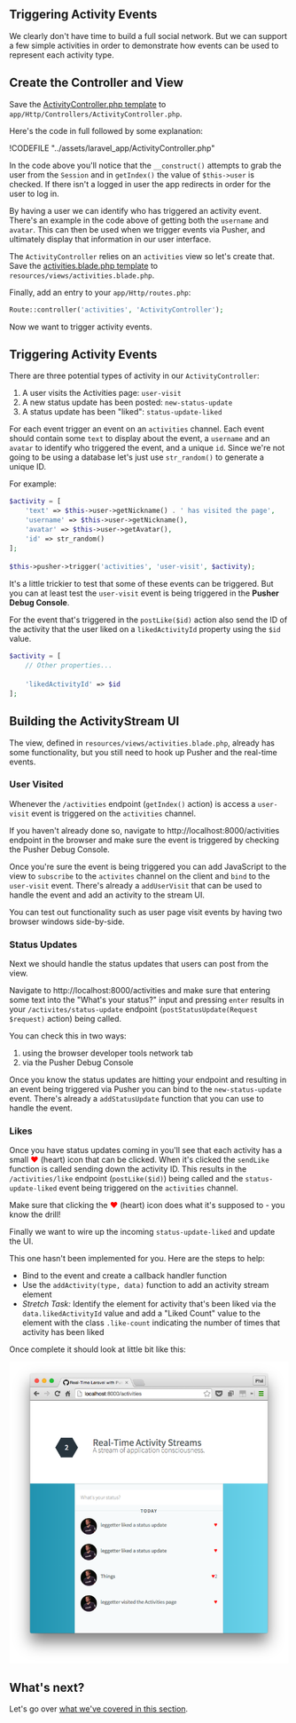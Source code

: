 ## Triggering Activity Events

We clearly don't have time to build a full social network. But we can support a few simple activities in order to demonstrate how events can be used to represent each activity type.

## Create the Controller and View

<i class="fa fa-rocket fa-2"></i> Save the [ActivityController.php template](../assets/laravel_app/ActivityController.php) to `app/Http/Controllers/ActivityController.php`.

Here's the code in full followed by some explanation:

!CODEFILE "../assets/laravel_app/ActivityController.php"

In the code above you'll notice that the `__construct()` attempts to grab the user from the `Session` and in `getIndex()` the value of `$this->user` is checked. If there isn't a logged in user the app redirects in order for the user to log in. 

By having a user we can identify who has triggered an activity event. There's an example in the code above of getting both the `username` and `avatar`. This can then be used when we trigger events via Pusher, and ultimately display that information in our user interface.

<i class="fa fa-rocket fa-2"></i> The `ActivityController` relies on an `activities` view so let's create that. Save the [activities.blade.php template](../assets/laravel_app/activities.blade.php) to `resources/views/activities.blade.php`.

<i class="fa fa-rocket fa-2"></i> Finally, add an entry to your `app/Http/routes.php`:

```php
Route::controller('activities', 'ActivityController');
```

Now we want to trigger activity events.

## Triggering Activity Events

There are three potential types of activity in our `ActivityController`:

1. A user visits the Activities page: `user-visit`
2. A new status update has been posted: `new-status-update`
3. A status update has been "liked": `status-update-liked`

<i class="fa fa-rocket fa-2"></i> For each event trigger an event on an `activities` channel. Each event should contain some `text` to display about the event, a `username` and an `avatar` to identify who triggered the event, and a unique `id`. Since we're not going to be using a database let's just use `str_random()` to generate a unique ID.

For example:

```php
$activity = [
    'text' => $this->user->getNickname() . ' has visited the page',
    'username' => $this->user->getNickname(),
    'avatar' => $this->user->getAvatar(),
    'id' => str_random()
];

$this->pusher->trigger('activities', 'user-visit', $activity);
```

<div class="alert alert-info">
  It's a little trickier to test that some of these events can be triggered. But you can at least test the <code>user-visit</code> event is being triggered in the <strong>Pusher Debug Console</strong>.
</div>

<i class="fa fa-rocket fa-2"></i> For the event that's triggered in the `postLike($id)` action also send the ID of the activity that the user liked on a `likedActivityId` property using the `$id` value.

```php
$activity = [
    // Other properties...
    
    'likedActivityId' => $id
];
```

## Building the ActivityStream UI

The view, defined in `resources/views/activities.blade.php`, already has some functionality, but you still need to hook up Pusher and the real-time events.

### User Visited

Whenever the `/activities` endpoint (`getIndex()` action) is access a `user-visit` event is triggered on the `activities` channel. 

<i class="fa fa-rocket fa-2"></i> If you haven't already done so, navigate to http://localhost:8000/activities endpoint in the browser and make sure the event is triggered by checking the Pusher Debug Console.

<i class="fa fa-rocket fa-2"></i> Once you're sure the event is being triggered you can add JavaScript to the view to `subscribe` to the `activites` channel on the client and `bind` to the `user-visit` event. There's already a `addUserVisit` that can be used to handle the event and add an activity to the stream UI.

<div class="alert alert-info">
  You can test out functionality such as user page visit events by having two browser windows side-by-side.
</div>

### Status Updates

Next we should handle the status updates that users can post from the view.

<i class="fa fa-rocket fa-2"></i> Navigate to http://localhost:8000/activities and make sure that entering some text into the "What's your status?" input and pressing `enter` results in your `/activites/status-update` endpoint (`postStatusUpdate(Request $request)` action) being called.

You can check this in two ways:

1. using the browser developer tools network tab
2. via the Pusher Debug Console

<i class="fa fa-rocket fa-2"></i> Once you know the status updates are hitting your endpoint and resulting in an event being triggered via Pusher you can bind to the `new-status-update` event. There's already a `addStatusUpdate` function that you can use to handle the event.

### Likes

Once you have status updates coming in you'll see that each activity has a small <span style="color:red;">&hearts;</span> (heart) icon that can be clicked. When it's clicked the `sendLike` function is called sending down the activity ID. This results in the `/activities/like` endpoint (`postLike($id)`) being called and the `status-update-liked` event being triggered on the `activities` channel.

<i class="fa fa-rocket fa-2"></i> Make sure that clicking the <span style="color:red;">&hearts;</span> (heart) icon does what it's supposed to - you know the drill!

Finally we want to wire up the incoming `status-update-liked` and update the UI. 

<i class="fa fa-rocket fa-2"></i> This one hasn't been implemented for you. Here are the steps to help:

* Bind to the event and create a callback handler function
* Use the `addActivity(type, data)` function to add an activity stream element
* *Stretch Task:* Identify the element for activity that's been liked via the `data.likedActivityId` value and add a "Liked Count" value to the element with the class `.like-count` indicating the number of times that activity has been liked

Once complete it should look at little bit like this:

![Activity Streams workshop example](/assets/img/activity-streams-screenshot.png)

## What's next?

Let's go over [what we've covered in this section](./learned.md).
